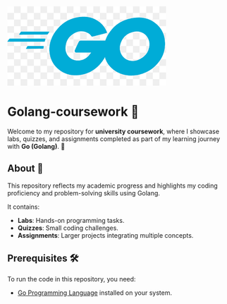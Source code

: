 ![Golang Logo](Golang_logo.png)
# Golang-coursework 🚀

Welcome to my repository for **university coursework**, where I showcase labs, quizzes, and assignments completed as part of my learning journey with **Go (Golang)**. 🐹

## About 📘

This repository reflects my academic progress and highlights my coding proficiency and problem-solving skills using Golang.

It contains:
- **Labs**: Hands-on programming tasks.
- **Quizzes**: Small coding challenges.
- **Assignments**: Larger projects integrating multiple concepts.

## Prerequisites 🛠️

To run the code in this repository, you need:
- [Go Programming Language](https://golang.org/dl/) installed on your system.
